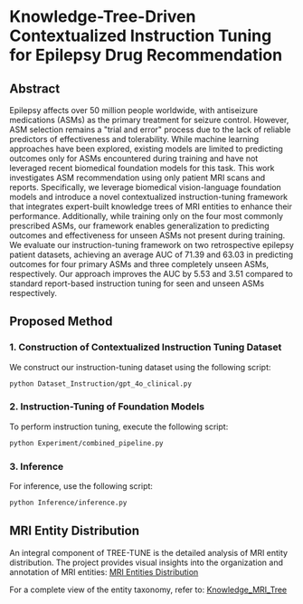 # Knowledge-Tree-Driven Contextualized Instruction Tuning for Epilepsy Drug Recommendation

## Abstract
Epilepsy affects over 50 million people worldwide, with antiseizure medications (ASMs) as the primary treatment for seizure control. However, ASM selection remains a "trial and error" process due to the lack of reliable predictors of effectiveness and tolerability. While machine learning approaches have been explored, existing models are limited to predicting outcomes only for ASMs encountered during training and have not leveraged recent biomedical foundation models for this task. This work investigates ASM recommendation using only patient MRI scans and reports. Specifically, we leverage biomedical vision-language foundation models and introduce a novel contextualized instruction-tuning framework that integrates expert-built knowledge trees of MRI entities to enhance their performance. Additionally, while training only on the four most commonly prescribed ASMs, our framework enables generalization to predicting outcomes and effectiveness for unseen ASMs not present during training. We evaluate our instruction-tuning framework on two retrospective epilepsy patient datasets, achieving an average AUC of 71.39 and 63.03 in predicting outcomes for four primary ASMs and three completely unseen ASMs, respectively. Our approach improves the AUC by 5.53 and 3.51 compared to standard report-based instruction tuning for seen and unseen ASMs respectively. 

## Proposed Method

### 1. Construction of Contextualized Instruction Tuning Dataset
We construct our instruction-tuning dataset using the following script:
```bash
python Dataset_Instruction/gpt_4o_clinical.py
```

### 2. Instruction-Tuning of Foundation Models
To perform instruction tuning, execute the following script:
```bash
python Experiment/combined_pipeline.py
```

### 3. Inference
For inference, use the following script:
``` bash
python Inference/inference.py
```

## MRI Entity Distribution

An integral component of TREE-TUNE is the detailed analysis of MRI entity distribution. The project provides visual insights into the organization and annotation of MRI entities: [MRI Entities Distribution](MRI_entities/Entities_distribution.png)

For a complete view of the entity taxonomy, refer to: [Knowledge_MRI_Tree](MRI_entities/Knowledge_MRI_Tree.conf)


